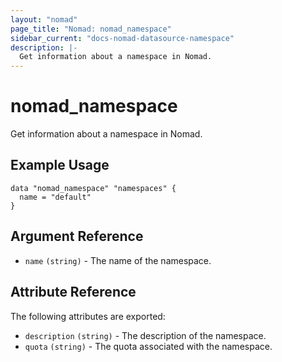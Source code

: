 ```yaml
---
layout: "nomad"
page_title: "Nomad: nomad_namespace"
sidebar_current: "docs-nomad-datasource-namespace"
description: |-
  Get information about a namespace in Nomad.
---
```


# nomad_namespace

Get information about a namespace in Nomad.

## Example Usage

```hcl
data "nomad_namespace" "namespaces" {
  name = "default"
}
```

## Argument Reference

- `name` `(string)` - The name of the namespace.

## Attribute Reference

The following attributes are exported:

- `description` `(string)` - The description of the namespace.
- `quota` `(string)` - The quota associated with the namespace.
